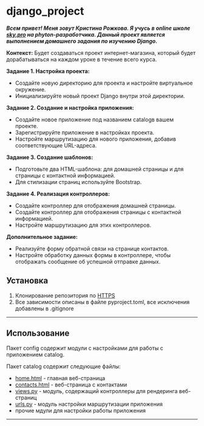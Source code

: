 # django_project

***Всем привет! Меня зовут Кристина Рожкова. Я учусь в online школе [sky.pro](https://sky.pro/#giftpopup) на
phyton-разработчика. Данный проект является выполнением домашнего задания по изучению Django.***

**Контекст:** Будет создаваться проект интернет-магазина, который будет дорабатываться на каждом уроке в течение всего курса.

**Задание 1. Настройка проекта:** 

- Создайте новую директорию для проекта и настройте виртуальное окружение.
- Инициализируйте новый проект Django внутри этой директории.

**Задание 2. Создание и настройка приложения:** 

- Создайте новое приложение под названием catalogв вашем проекте.
- Зарегистрируйте приложение в настройках проекта.
- Настройте маршрутизацию для нового приложения, добавив соответствующие URL-адреса.

**Задание 3. Создание шаблонов:**

- Подготовьте два HTML-шаблона: для домашней страницы и для страницы с контактной информацией.
- Для стилизации страниц используйте Bootstrap.

**Задание 4. Реализация контроллеров:**

- Создайте контроллер для отображения домашней страницы.
- Создайте контроллер для отображения страницы с контактной информацией.
- Настройте маршрутизацию для этих контроллеров.

**Дополнительное задание:**

- Реализуйте форму обратной связи на странице контактов.
- Настройте обработку данных формы в контроллере, чтобы отображать сообщение об успешной отправке данных.

## Установка

1. Клонирование репозитория по [HTTPS](https://github.com/Kristina-Rozhkova/django_project.git)
2. Все зависимости описаны в файле pyproject.toml, все исключения добавлены в .gitignore

---

## Использование

Пакет config содержит модули с настройками для работы с приложением catalog.

Пакет catalog содержит следующие файлы:

- [home.html](catalog/templates/ctalog/home.html) - главная веб-страница
- [contacts.html](catalog/templates/ctalog/contacts.html) - веб-страница с контактами
- [views.py](catalog/views.py) - модуль, содержащий контроллеры для рендеринга веб-страниц
- [urls.py](catalog/urls.py) - модуль настройки маршрутизации приложения
- прочие мдули для настройки работы приложения


---
